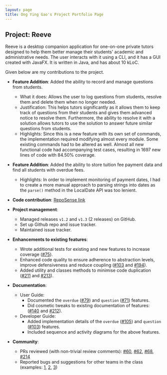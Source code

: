 ```yaml
---
layout: page
title: Ong Ying Gao's Project Portfolio Page
---
```


## Project: Reeve

Reeve is a desktop companion application for one-on-one private tutors designed to help them better manage their students' academic and administrative needs.
The user interacts with it using a CLI, and it has a GUI created with JavaFX. It is written in Java, and has about 10 kLoC.

Given below are my contributions to the project.

* **Feature Addition**: Added the ability to record and manage questions from students.
  * What it does: Allows the user to log questions from students, resolve them and delete them when no longer needed.
  * Justification: This helps tutors significantly as it allows them to keep track of questions from their students and gives them advanced notice to resolve them.
    Furthermore, the ability to resolve it with a solution allows tutors to use the solution to answer future similar questions from students.
  * Highlights: Since this is a new feature with its own set of commands, the implementation required modifying almost every module. Some existing commands had to be altered as well.
    Almost all new functional code had accompanying test cases, resulting in 1697 new lines of code with 84.50% coverage.

* **Feature Addition**: Added the ability to store tuition fee payment data and find all students with overdue fees.
  * Highlights: In order to implement monitoring of payment dates, I had to create a more manual approach to parsing strings into dates as the `parse()` method in the LocalDate API was too lenient.

* **Code contribution**: [RepoSense link](https://nus-cs2103-ay2021s1.github.io/tp-dashboard/#breakdown=true&search=stoptakingallthenames&sort=groupTitle&sortWithin=title&since=2020-08-14&timeframe=commit&mergegroup=&groupSelect=groupByRepos&checkedFileTypes=docs~functional-code~test-code~other)

* **Project management**:
  * Managed releases `v1.2` and `v1.3` (2 releases) on GitHub.
  * Set up Github repo and issue tracker.
  * Maintained issue tracker.

* **Enhancements to existing features**:
  * Wrote additional tests for existing and new features to increase coverage ([\#75](https://github.com/AY2021S1-CS2103T-W15-2/tp/pull/75)).
  * Enhanced code quality to ensure adherence to abstraction levels, improve defensiveness and reduce coupling ([\#103](https://github.com/AY2021S1-CS2103T-W15-2/tp/pull/103) and [\#194](https://github.com/AY2021S1-CS2103T-W15-2/tp/pull/194)).
  * Added utility and classes methods to minimise code duplication ([\#211](https://github.com/AY2021S1-CS2103T-W15-2/tp/pull/211) and [\#213](https://github.com/AY2021S1-CS2103T-W15-2/tp/pull/213)).

* **Documentation**:
  * User Guide:
    * Documented the `overdue` ([\#79](https://github.com/AY2021S1-CS2103T-W15-2/tp/pull/79)) and `question` ([\#71](https://github.com/AY2021S1-CS2103T-W15-2/tp/pull/103)) features.
    * Did cosmetic tweaks to existing documentation of features: ([\#140](https://github.com/AY2021S1-CS2103T-W15-2/tp/pull/140) and [\#212](https://github.com/AY2021S1-CS2103T-W15-2/tp/pull/194)).
  * Developer Guide:
    * Added implementation details of the `overdue` ([\#105](https://github.com/AY2021S1-CS2103T-W15-2/tp/pull/105)) and `question` ([\#103](https://github.com/AY2021S1-CS2103T-W15-2/tp/pull/103)) features.
    * Included sequence and activity diagrams for the above features.

* **Community**:
  * PRs reviewed (with non-trivial review comments): [\#60](https://github.com/AY2021S1-CS2103T-W15-2/tp/pull/60), [\#62](https://github.com/AY2021S1-CS2103T-W15-2/tp/pull/62), [\#68](https://github.com/AY2021S1-CS2103T-W15-2/tp/pull/68), [\#214](https://github.com/AY2021S1-CS2103T-W15-2/tp/pull/214)
  * Reported bugs and suggestions for other teams in the class (examples: [1](https://github.com/StopTakingAllTheNames/ped/issues/1), [2](https://github.com/StopTakingAllTheNames/ped/issues/5), [3](https://github.com/StopTakingAllTheNames/ped/issues/2))
